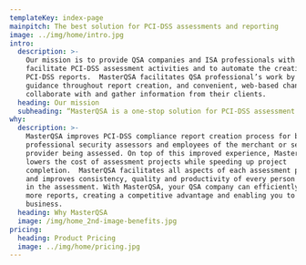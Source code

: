 ```yaml
---
templateKey: index-page
mainpitch: The best solution for PCI-DSS assessments and reporting
image: ../img/home/intro.jpg
intro:
  description: >-
    Our mission is to provide QSA companies and ISA professionals with a tool to
    facilitate PCI-DSS assessment activities and to automate the creation of
    PCI-DSS reports.  MasterQSA facilitates QSA professional’s work by providing
    guidance throughout report creation, and convenient, web-based channel to
    collaborate with and gather information from their clients.
  heading: Our mission
  subheading: “MasterQSA is a one-stop solution for PCI-DSS assessment projects.”
why:
  description: >-
    MasterQSA improves PCI-DSS compliance report creation process for both
    professional security assessors and employees of the merchant or service
    provider being assessed. On top of this improved experience, MasterQSA
    lowers the cost of assessment projects while speeding up project
    completion.  MasterQSA facilitates all aspects of each assessment project
    and improves consistency, quality and productivity of every person involved
    in the assessment. With MasterQSA, your QSA company can efficiently complete
    more reports, creating a competitive advantage and enabling you to win more
    business.
  heading: Why MasterQSA
  image: /img/home_2nd-image-benefits.jpg
pricing:
  heading: Product Pricing
  image: ../img/home/pricing.jpg
---
```


